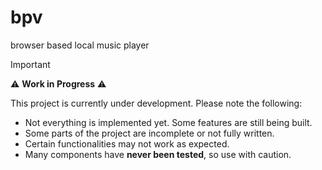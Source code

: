 # bpv

browser based local music player

> [!IMPORTANT]  
> ⚠️ **Work in Progress** ⚠️
>
> This project is currently under development. Please note the following:
>
> - Not everything is implemented yet. Some features are still being built.
> - Some parts of the project are incomplete or not fully written.
> - Certain functionalities may not work as expected.
> - Many components have **never been tested**, so use with caution.
